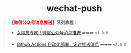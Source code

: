 <h1 align="center">wechat-push</h1>

> **【<font color=red>微信公众号消息推送</font>】系列教程**：
>
> - [女朋友专属！微信公众号消息推送](https://blog.csdn.net/m0_70885101/article/details/136230119) :arrow_right::arrow_right::arrow_right: `v1.0.0`
>
> - [Github Actions 自动化部署，定时推送消息]() :arrow_right::arrow_right::arrow_right: `v2.0.0`



